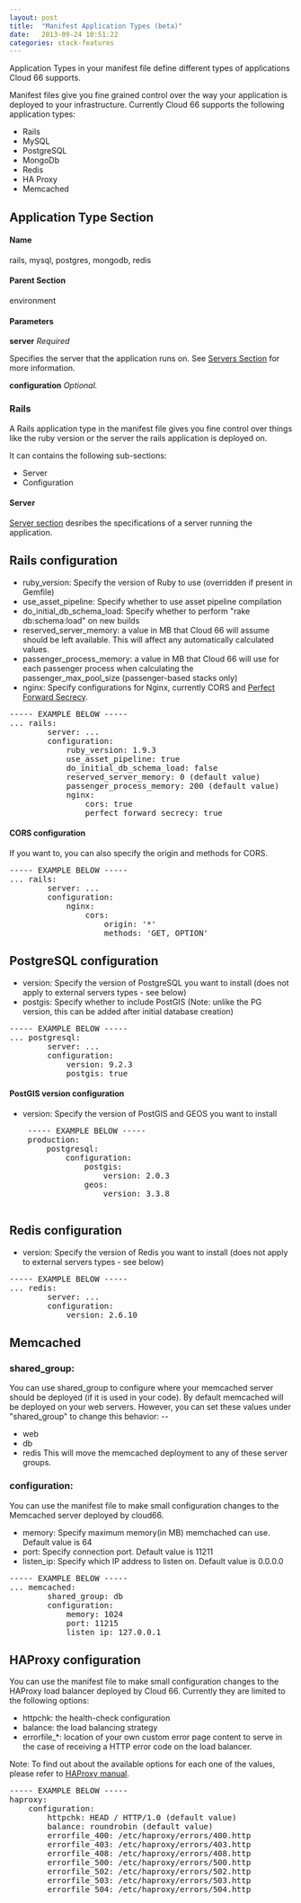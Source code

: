 ```yaml
---
layout: post
title:  "Manifest Application Types (beta)"
date:   2013-09-24 10:51:22
categories: stack-features
---
```


<p class="lead">Application Types in your manifest file define different types of applications Cloud 66 supports.</p>

Manifest files give you fine grained control over the way your application is deployed to your infrastructure. Currently Cloud 66 supports the following application types:

- Rails
- MySQL
- PostgreSQL
- MongoDb
- Redis
- HA Proxy
- Memcached

## Application Type Section
#### Name
rails, mysql, postgres, mongodb, redis
#### Parent Section
environment
#### Parameters
**server**
_Required_

Specifies the server that the application runs on. See [Servers Section](/stack-features/manifest-servers.html) for more information.

**configuration**
_Optional._


### Rails
A Rails application type in the manifest file gives you fine control over things like the ruby version or the server the rails application is deployed on.

It can contains the following sub-sections:
- Server
- Configuration

#### Server
[Server section](/stack-features/manifest-servers.html) desribes the specifications of a server running the application.

## Rails configuration

- ruby&#95;version: Specify the version of Ruby to use (overridden if present in Gemfile)
- use&#95;asset&#95;pipeline: Specify whether to use asset pipeline compilation
- do&#95;initial&#95;db&#95;schema&#95;load: Specify whether to perform "rake db:schema:load" on new builds
- reserved&#95;server&#95;memory: a value in MB that Cloud 66 will assume should be left available. This will affect any automatically calculated values.
- passenger&#95;process&#95;memory: a value in MB that Cloud 66 will use for each passenger process when calculating the passenger&#95;max&#95;pool&#95;size (passenger-based stacks only)
- nginx: Specify configurations for Nginx, currently CORS and [Perfect Forward Secrecy](http://en.wikipedia.org/wiki/Perfect_forward_secrecy).

<pre class="terminal">
----- EXAMPLE BELOW -----
... rails:
        server: ...
        configuration:
            ruby_version: 1.9.3
            use_asset_pipeline: true
            do_initial_db_schema_load: false
            reserved_server_memory: 0 (default value)
            passenger_process_memory: 200 (default value)
            nginx:
            	cors: true
            	perfect_forward_secrecy: true
</pre>

#### CORS configuration

If you want to, you can also specify the origin and methods for CORS.
<pre class="terminal">
----- EXAMPLE BELOW -----
... rails:
        server: ...
        configuration:
            nginx:
            	cors:
            		origin: '*'
                	methods: 'GET, OPTION'
</pre>

## PostgreSQL configuration

- version: Specify the version of PostgreSQL you want to install (does not apply to external servers types - see below)
- postgis: Specify whether to include PostGIS (Note: unlike the PG version, this can be added after initial database creation)

<pre class="terminal">
----- EXAMPLE BELOW -----
... postgresql:
        server: ...
        configuration:
            version: 9.2.3
            postgis: true
</pre>

#### PostGIS version configuration

- version: Specify the version of PostGIS and GEOS you want to install

   <pre class="terminal">
   ----- EXAMPLE BELOW -----
   production:
       postgresql:
           configuration:
               postgis:
                   version: 2.0.3
               geos:
                   version: 3.3.8
   </pre>

## Redis configuration

- version: Specify the version of Redis you want to install (does not apply to external servers types - see below)

<pre class="terminal">
----- EXAMPLE BELOW -----
... redis:
        server: ...
        configuration:
            version: 2.6.10
</pre>

## Memcached

### shared_group:

You can use shared_group to configure where your memcached server should be deployed (if it is used in your code).
By default memcached will be deployed on your web servers. However, you can set these values under "shared_group" to change this behavior: --
- web
- db
- redis
This will move the memcached deployment to any of these server groups.

### configuration:
You can use the manifest file to make small configuration changes to the Memcached server deployed by cloud66.

- memory: Specify maximum memory(in MB) memchached can use. Default value is 64
- port: Specify connection port. Default value is 11211
- listen_ip: Specify which IP address to listen on. Default value is 0.0.0.0

<pre class="terminal">
----- EXAMPLE BELOW -----
... memcached:
        shared_group: db
        configuration:
            memory: 1024
            port: 11215
            listen_ip: 127.0.0.1
</pre>

## HAProxy configuration
You can use the manifest file to make small configuration changes to the HAProxy load balancer deployed by Cloud 66. Currently they are limited to the following options:

- httpchk: the health-check configuration
- balance: the load balancing strategy
- errorfile_\*: location of your own custom error page content to serve in the case of receiving a HTTP error code on the load balancer.

Note: To find out about the available options for each one of the values, please refer to [HAProxy manual](http://haproxy.1wt.eu/download/1.3/doc/configuration.txt).

<pre class="terminal">
----- EXAMPLE BELOW -----
haproxy:
    configuration:
        httpchk: HEAD / HTTP/1.0 (default value)
        balance: roundrobin (default value)
        errorfile_400: /etc/haproxy/errors/400.http
        errorfile_403: /etc/haproxy/errors/403.http
        errorfile_408: /etc/haproxy/errors/408.http
        errorfile_500: /etc/haproxy/errors/500.http
        errorfile_502: /etc/haproxy/errors/502.http
        errorfile_503: /etc/haproxy/errors/503.http
        errorfile_504: /etc/haproxy/errors/504.http
</pre>
